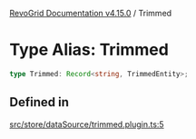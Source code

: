 [RevoGrid Documentation v4.15.0](README.md) / Trimmed

# Type Alias: Trimmed

```ts
type Trimmed: Record<string, TrimmedEntity>;
```

## Defined in

[src/store/dataSource/trimmed.plugin.ts:5](https://github.com/revolist/revogrid/blob/f57e3b1afae49404a5b6670c54899cb5770f47c4/src/store/dataSource/trimmed.plugin.ts#L5)
